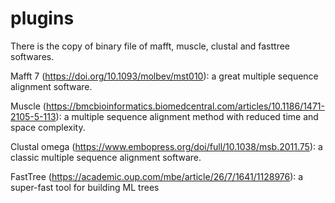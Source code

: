 # plugins
There is the copy of binary file of mafft, muscle, clustal and fasttree softwares.

Mafft 7 (https://doi.org/10.1093/molbev/mst010): a great multiple sequence alignment software.

Muscle (https://bmcbioinformatics.biomedcentral.com/articles/10.1186/1471-2105-5-113): a multiple sequence alignment method with reduced time and space complexity.

Clustal omega (https://www.embopress.org/doi/full/10.1038/msb.2011.75): a classic multiple sequence alignment software.

FastTree (https://academic.oup.com/mbe/article/26/7/1641/1128976): a super-fast tool for building ML trees

